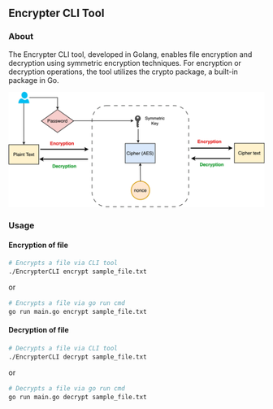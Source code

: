 ## Encrypter CLI Tool
### About
The Encrypter CLI tool, developed in Golang, enables file encryption and decryption using symmetric encryption techniques. For encryption or decryption operations, the tool utilizes the crypto package, a built-in package in Go.

![Diagram](utils/Encrypter_cli.jpg)

### Usage

#### Encryption of file

```sh
# Encrypts a file via CLI tool
./EncrypterCLI encrypt sample_file.txt
```

or

```sh
# Encrypts a file via go run cmd
go run main.go encrypt sample_file.txt
```

#### Decryption of file

```sh
# Decrypts a file via CLI tool
./EncrypterCLI decrypt sample_file.txt
```

or

```sh
# Decrypts a file via go run cmd
go run main.go decrypt sample_file.txt
```